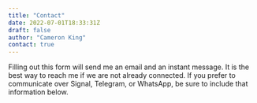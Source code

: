 ```yaml
---
title: "Contact"
date: 2022-07-01T18:33:31Z
draft: false
author: "Cameron King"
contact: true
---
```


Filling out this form will send me an email and an instant message.
It is the best way to reach me if we are not already connected.
If you prefer to communicate over Signal, Telegram, or WhatsApp,
be sure to include that information below.
